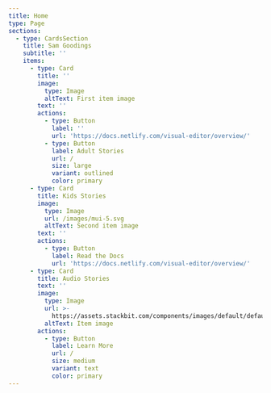 ```yaml
---
title: Home
type: Page
sections:
  - type: CardsSection
    title: Sam Goodings
    subtitle: ''
    items:
      - type: Card
        title: ''
        image:
          type: Image
          altText: First item image
        text: ''
        actions:
          - type: Button
            label: ''
            url: 'https://docs.netlify.com/visual-editor/overview/'
          - type: Button
            label: Adult Stories
            url: /
            size: large
            variant: outlined
            color: primary
      - type: Card
        title: Kids Stories
        image:
          type: Image
          url: /images/mui-5.svg
          altText: Second item image
        text: ''
        actions:
          - type: Button
            label: Read the Docs
            url: 'https://docs.netlify.com/visual-editor/overview/'
      - type: Card
        title: Audio Stories
        text: ''
        image:
          type: Image
          url: >-
            https://assets.stackbit.com/components/images/default/default-image.png
          altText: Item image
        actions:
          - type: Button
            label: Learn More
            url: /
            size: medium
            variant: text
            color: primary
---
```

